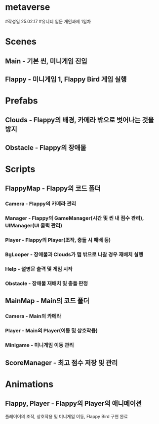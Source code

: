# metaverse
 
#작성일 25.02.17
#유니티 입문 개인과제 1일차

# Scenes
## Main - 기본 씬, 미니게임 진입
## Flappy - 미니게임 1, Flappy Bird 게임 실행

# Prefabs
## Clouds - Flappy의 배경, 카메라 밖으로 벗어나는 것을 방지
## Obstacle - Flappy의 장애물

# Scripts
## FlappyMap - Flappy의 코드 폴더
### Camera - Flappy의 카메라 관리
### Manager - Flappy의 GameManager(시간 및 씬 내 점수 관리), UIManager(UI 출력 관리)
### Player - Flappy의 Player(조작, 충돌 시 패배 등)
### BgLooper - 장애물과 Clouds가 맵 밖으로 나갈 경우 재배치 실행
### Help - 설명문 출력 및 게임 시작
### Obstacle - 장애물 재배치 및 충돌 판정

## MainMap - Main의 코드 폴더
### Camera - Main의 카메라
### Player - Main의 Player(이동 및 상호작용)
### Minigame - 미니게임 이동 관리

## ScoreManager - 최고 점수 저장 및 관리

# Animations
## Flappy, Player - Flappy의 Player의 애니메이션

플레이어의 조작, 상호작용 및 미니게임 이동, Flappy Bird 구현 완료

